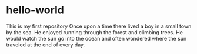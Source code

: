 # hello-world
This is my first repository
Once upon a time there lived a boy in a small town by the sea.  He enjoyed running through the forest and climbing trees.  He would watch the sun go into the ocean and often wondered where the sun traveled at the end of every day.
